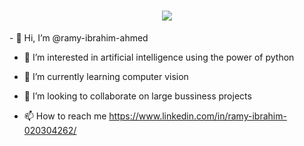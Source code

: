 <h1 align="center">
    <img src="https://readme-typing-svg.herokuapp.com/?font=Righteous&size=35&center=true&vCenter=true&width=500&height=70&duration=4000&lines=Hi+There!+👋;+I'm+Ramy+Ibrahim!;" />
</h1>
- 👋 Hi, I’m @ramy-ibrahim-ahmed

- 👀 I’m interested in artificial intelligence using the power of python

- 🌱 I’m currently learning computer vision

- 💞️ I’m looking to collaborate on large bussiness projects

- 📫 How to reach me https://www.linkedin.com/in/ramy-ibrahim-020304262/

<!---
ramy-ibrahim-ahmed/ramy-ibrahim-ahmed is a ✨ special ✨ repository because its `README.md` (this file) appears on your GitHub profile.
You can click the Preview link to take a look at your changes.
--->
